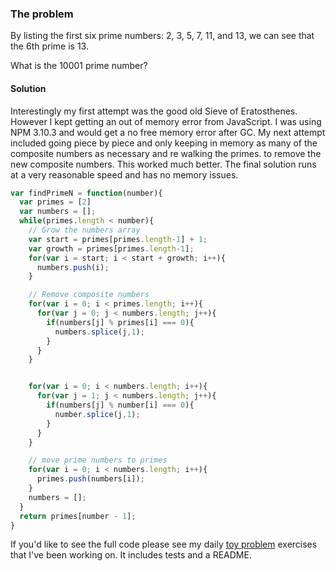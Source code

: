 ### The problem
By listing the first six prime numbers: 2, 3, 5, 7, 11, and 13, we can see that the 6th prime is 13.

What is the 10001 prime number?

#### Solution ####
Interestingly my first attempt was the good old Sieve of Eratosthenes. However I kept getting an out of memory error from JavaScript. I was using NPM 3.10.3 and would get a no free memory error after GC. My next attempt included going piece by piece and only keeping in memory as many of the composite numbers as necessary and re walking the primes. to remove the new composite numbers. This worked much better. The final solution runs at a very reasonable speed and has no memory issues. 

```javascript
var findPrimeN = function(number){
  var primes = [2]
  var numbers = [];
  while(primes.length < number){
    // Grow the numbers array
    var start = primes[primes.length-1] + 1;
    var growth = primes[primes.length-1];
    for(var i = start; i < start + growth; i++){
      numbers.push(i);
    }

    // Remove composite numbers
    for(var i = 0; i < primes.length; i++){
      for(var j = 0; j < numbers.length; j++){
        if(numbers[j] % primes[i] === 0){
          numbers.splice(j,1);
        }
      }
    }


    for(var i = 0; i < numbers.length; i++){
      for(var j = 1; j < numbers.length; j++){
        if(numbers[j] % number[i] === 0){
          number.splice(j,1);
        }
      }
    }

    // move prime numbers to primes
    for(var i = 0; i < numbers.length; i++){
      primes.push(numbers[i]);
    }
    numbers = [];
  }
  return primes[number - 1];
}
```

If you'd like to see the full code please see my daily [toy problem](https://github.com/charltonaustin/toy-problems/) exercises that I've been working on. It includes tests and a README.
